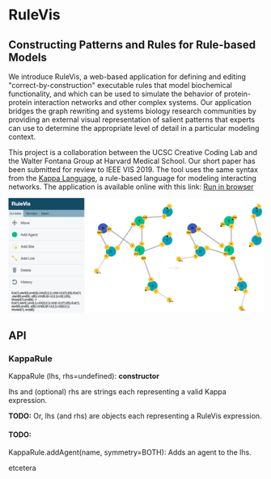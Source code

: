 # RuleVis

## Constructing Patterns and Rules for Rule-based Models


We introduce RuleVis, a web-based application for defining and editing "correct-by-construction" executable rules that model biochemical functionality, and which can be used to simulate the behavior of protein-protein interaction networks and other complex systems. Our application bridges the graph rewriting and systems biology research communities by providing an external visual representation of salient patterns that experts can use to determine the appropriate level of detail in a particular modeling context. 

This project is a collaboration between the UCSC Creative Coding Lab and the Walter Fontana Group at Harvard Medical School. Our short paper has been submitted for review to IEEE VIS 2019. The tool uses the same syntax from the [Kappa Language](https://kappalanguage.org/), a rule-based language for modeling interacting networks. The application is available online with this link: [Run in browser](https://creativecodinglab.github.io/RuleVis/)

![](media/teaser_rulevis.png)


## API

### KappaRule

KappaRule (lhs, rhs=undefined): **constructor**


lhs and (optional) rhs are strings each representing a valid Kappa expression.

**TODO:** Or, lhs (and rhs) are objects each representing a RuleVis expression.

#### TODO:
KappaRule.addAgent(name, symmetry=BOTH): Adds an agent to the lhs.

etcetera
